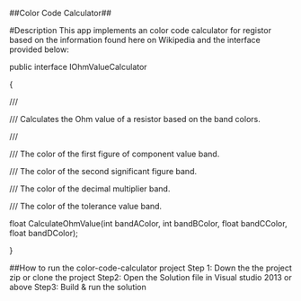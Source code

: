 ##Color Code Calculator##

#Description
This app implements an color code calculator for registor based on the information found here on Wikipedia and the interface provided below:

public interface IOhmValueCalculator

{

   /// <summary>

   /// Calculates the Ohm value of a resistor based on the band colors.

   /// </summary>

   /// <param name="bandAColor">The color of the first figure of component value band.</param>

   /// <param name="bandBColor">The color of the second significant figure band.</param>

   /// <param name="bandCColor">The color of the decimal multiplier band.</param>

   /// <param name="bandDColor">The color of the tolerance value band.</param>

   float CalculateOhmValue(int bandAColor, int bandBColor, float bandCColor, float bandDColor);

}

##How to run the color-code-calculator project
Step 1: Down the the project zip or clone the project
Step2: Open the Solution file in Visual studio 2013 or above
Step3: Build & run the solution